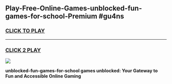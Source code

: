 
## Play-Free-Online-Games-unblocked-fun-games-for-school-Premium #gu4ns
<h3>
<a href="https://premium.freeplayer.one?title=unblocked-fun-games-for-school&ref=8M">CLICK TO PLAY</a></h3>
<hr>

<h3>
<a href="https://premium.freeplayer.one?title=unblocked-fun-games-for-school&ref=8M">CLICK 2 PLAY</a>
  
</h3>

<a href="https://premium.freeplayer.one?title=unblocked-fun-games-for-school&ref=8M"><img src="https://clearcache.store/games.png"></a>


**unblocked-fun-games-for-school games unblocked: Your Gateway to Fun and Accessible Online Gaming**
